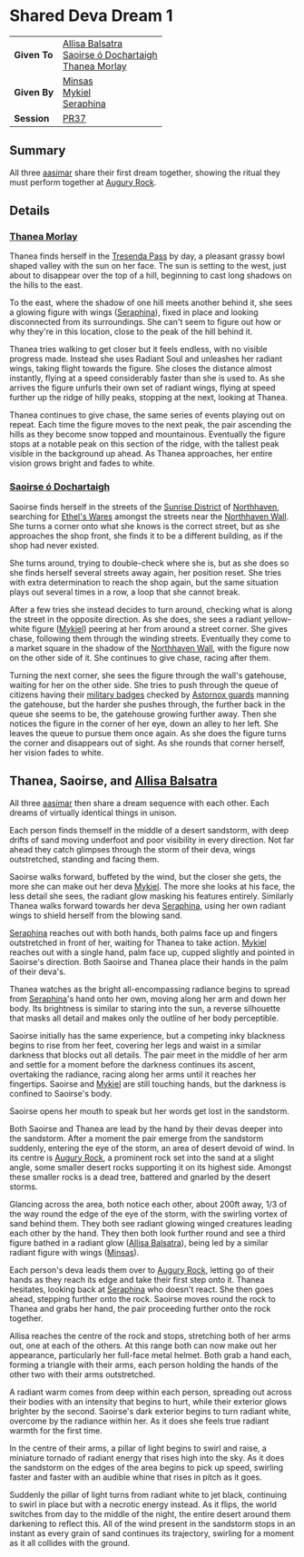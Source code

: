 # Shared Deva Dream 1

|||
|---|---|
| **Given To** | [Allisa Balsatra](../characters/allisa-balsatra.md)<br>[Saoirse ó Dochartaigh](../characters/saoirse-o-dochartaigh.md)<br>[Thanea Morlay](../characters/thanea-morlay.md) |
| **Given By** | [Minsas](../characters/minsas.md)<br>[Mykiel](../characters/mykiel.md)<br>[Seraphina](../characters/seraphina.md) |
| **Session** | [PR37](../sessions/PR37.md) |

## Summary

All three [aasimar](../lineages/aasimar.md) share their first dream together, showing the ritual they must perform together at [Augury Rock](../places/structures/augury-rock.md).

## Details

### [Thanea Morlay](../characters/thanea-morlay.md)

Thanea finds herself in the [Tresenda Pass](../places/roads/tresenda-pass.md) by day, a pleasant grassy bowl shaped valley with the sun on her face. The sun is setting to the west, just about to disappear over the top of a hill, beginning to cast long shadows on the hills to the east.

To the east, where the shadow of one hill meets another behind it, she sees a glowing figure with wings ([Seraphina](../characters/seraphina.md)), fixed in place and looking disconnected from its surroundings. She can't seem to figure out how or why they're in this location, close to the peak of the hill behind it.

Thanea tries walking to get closer but it feels endless, with no visible progress made. Instead she uses Radiant Soul and unleashes her radiant wings, taking flight towards the figure. She closes the distance almost instantly, flying at a speed considerably faster than she is used to. As she arrives the figure unfurls their own set of radiant wings, flying at speed further up the ridge of hilly peaks, stopping at the next, looking at Thanea.

Thanea continues to give chase, the same series of events playing out on repeat. Each time the figure moves to the next peak, the pair ascending the hills as they become snow topped and mountainous. Eventually the figure stops at a notable peak on this section of the ridge, with the tallest peak visible in the background up ahead. As Thanea approaches, her entire vision grows bright and fades to white.

### [Saoirse ó Dochartaigh](../characters/saoirse-o-dochartaigh.md)

Saoirse finds herself in the streets of the [Sunrise District](../places/districts/sunrise-district.md) of [Northhaven](../places/cities/northhaven.md), searching for [Ethel's Wares](../places/buildings/shops/ethels-wares.md) amongst the streets near the [Northhaven Wall](../places/structures/northhaven-wall.md). She turns a corner onto what she knows is the correct street, but as she approaches the shop front, she finds it to be a different building, as if the shop had never existed.

She turns around, trying to double-check where she is, but as she does so she finds herself several streets away again, her position reset. She tries with extra determination to reach the shop again, but the same situation plays out several times in a row, a loop that she cannot break.

After a few tries she instead decides to turn around, checking what is along the street in the opposite direction. As she does, she sees a radiant yellow-white figure ([Mykiel](../characters/mykiel.md)) peering at her from around a street corner. She gives chase, following them through the winding streets. Eventually they come to a market square in the shadow of the [Northhaven Wall](../places/structures/northhaven-wall.md), with the figure now on the other side of it. She continues to give chase, racing after them.

Turning the next corner, she sees the figure through the wall's gatehouse, waiting for her on the other side. She tries to push through the queue of citizens having their [military badges](../civilisations/kingdom-of-astor/military-badges.md) checked by [Astornox guards](../organisations/government/astornox/ranks/astornox-guard.md) manning the gatehouse, but the harder she pushes through, the further back in the queue she seems to be, the gatehouse growing further away. Then she notices the figure in the corner of her eye, down an alley to her left. She leaves the queue to pursue them once again. As she does the figure turns the corner and disappears out of sight. As she rounds that corner herself, her vision fades to white.

## Thanea, Saoirse, and [Allisa Balsatra](../characters/allisa-balsatra.md)

All three [aasimar](../lineages/aasimar.md) then share a dream sequence with each other. Each dreams of virtually identical things in unison.

Each person finds themself in the middle of a desert sandstorm, with deep drifts of sand moving underfoot and poor visibility in every direction. Not far ahead they catch glimpses through the storm of their deva, wings outstretched, standing and facing them.

Saoirse walks forward, buffeted by the wind, but the closer she gets, the more she can make out her deva [Mykiel](../characters/mykiel.md). The more she looks at his face, the less detail she sees, the radiant glow masking his features entirely. Similarly Thanea walks forward towards her deva [Seraphina](../characters/seraphina.md), using her own radiant wings to shield herself from the blowing sand.

[Seraphina](../characters/seraphina.md) reaches out with both hands, both palms face up and fingers outstretched in front of her, waiting for Thanea to take action. [Mykiel](../characters/mykiel.md) reaches out with a single hand, palm face up, cupped slightly and pointed in Saoirse's direction. Both Saoirse and Thanea place their hands in the palm of their deva's.

Thanea watches as the bright all-encompassing radiance begins to spread from [Seraphina](../characters/seraphina.md)'s hand onto her own, moving along her arm and down her body. Its brightness is similar to staring into the sun, a reverse silhouette that masks all detail and makes only the outline of her body perceptible.

Saoirse initially has the same experience, but a competing inky blackness begins to rise from her feet, covering her legs and waist in a similar darkness that blocks out all details. The pair meet in the middle of her arm and settle for a moment before the darkness continues its ascent, overtaking the radiance, racing along her arms until it reaches her fingertips. Saoirse and [Mykiel](../characters/mykiel.md) are still touching hands, but the darkness is confined to Saoirse's body.

Saoirse opens her mouth to speak but her words get lost in the sandstorm.

Both Saoirse and Thanea are lead by the hand by their devas deeper into the sandstorm. After a moment the pair emerge from the sandstorm suddenly, entering the eye of the storm, an area of desert devoid of wind. In its centre is [Augury Rock](../places/structures/augury-rock.md), a prominent rock set into the sand at a slight angle, some smaller desert rocks supporting it on its highest side. Amongst these smaller rocks is a dead tree, battered and gnarled by the desert storms.

Glancing across the area, both notice each other, about 200ft away, 1/3 of the way round the edge of the eye of the storm, with the swirling vortex of sand behind them. They both see radiant glowing winged creatures leading each other by the hand. They then both look further round and see a third figure bathed in a radiant glow ([Allisa Balsatra](../characters/allisa-balsatra.md)), being led by a similar radiant figure with wings ([Minsas](../characters/minsas.md)).

Each person's deva leads them over to [Augury Rock](../places/structures/augury-rock.md), letting go of their hands as they reach its edge and take their first step onto it. Thanea hesitates, looking back at [Seraphina](../characters/seraphina.md) who doesn't react. She then goes ahead, stepping further onto the rock. Saoirse moves round the rock to Thanea and grabs her hand, the pair proceeding further onto the rock together.

Allisa reaches the centre of the rock and stops, stretching both of her arms out, one at each of the others. At this range both can now make out her appearance, particularly her full-face metal helmet. Both grab a hand each, forming a triangle with their arms, each person holding the hands of the other two with their arms outstretched.

A radiant warm comes from deep within each person, spreading out across their bodies with an intensity that begins to hurt, while their exterior glows brighter by the second. Saoirse's dark exterior begins to turn radiant white, overcome by the radiance within her. As it does she feels true radiant warmth for the first time.

In the centre of their arms, a pillar of light begins to swirl and raise, a miniature tornado of radiant energy that rises high into the sky. As it does the sandstorm on the edges of the area begins to pick up speed, swirling faster and faster with an audible whine that rises in pitch as it goes.

Suddenly the pillar of light turns from radiant white to jet black, continuing to swirl in place but with a necrotic energy instead. As it flips, the world switches from day to the middle of the night, the entire desert around them darkening to reflect this. All of the wind present in the sandstorm stops in an instant as every grain of sand continues its trajectory, swirling for a moment as it all collides with the ground.
